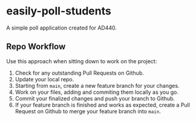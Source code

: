 # easily-poll-students
A simple poll application created for AD440.

## Repo Workflow
Use this approach when sitting down to work on the project:

1. Check for any outstanding Pull Requests on Github.
2. Update your local repo.
3. Starting from `main`, create a new feature branch for your changes.
4. Work on your files, adding and commiting them locally as you go.
5. Commit your finalized changes and push your branch to Github.
6. If your feature branch is finished and works as expected, create a Pull Request on Github to merge your feature branch into `main`.

